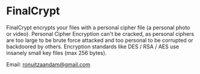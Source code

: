 # FinalCrypt

FinalCrypt encrypts your files with a personal cipher file (a personal photo or video).
Personal Cipher Encryption can't be cracked, as personal ciphers are too large to be
brute force attacked and too personal to be corrupted or backdoored by others.
Encryption standards like DES / RSA / AES use insanely small key files (max 256 bytes).

Email: ronuitzaandam@gmail.com
